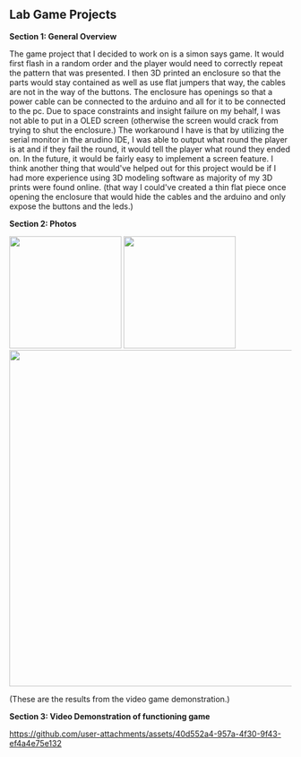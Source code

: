 ## Lab Game Projects

  **Section 1: General Overview**

The  game project that I decided to work on is a simon says game. It would first flash in a random order and the player would need to correctly repeat the pattern that was presented. I then 3D printed an enclosure so that the parts would stay contained as well as use flat jumpers that way, the cables are not in the way of the buttons. The enclosure has openings so that a power cable can be connected to the arduino and all for it to be connected to the pc. Due to  space constraints and insight failure on my behalf, I was not able to put in a OLED screen (otherwise the screen would crack from trying to shut the enclosure.) The workaround I have is that by utilizing the serial monitor in the arudino IDE, I was able to output what round the player is at and if they fail the round, it would tell the player what round they ended on. In the future, it would be fairly easy to implement a screen feature. I think another thing that would've helped out for this project would be if I had more experience using 3D modeling software as majority of my 3D prints were found online. (that way I could've created a thin flat piece once opening the enclosure that would hide the cables and the arduino and only expose the buttons and the leds.) 


  **Section 2: Photos**

  <img src=  "https://github.com/user-attachments/assets/b9cf7b78-84bf-4280-8ad6-6897323665f0" width = 200>

  <img src=  "https://github.com/user-attachments/assets/09ce3974-259b-4207-bead-cc33beb88e07" width = 200>

  <img src= "https://github.com/user-attachments/assets/df40f33f-c047-4bf1-9dc5-7dd8efe32d19" width = 600> 
  
  (These are the results from the video game demonstration.)


  **Section 3: Video Demonstration of functioning game**
  

https://github.com/user-attachments/assets/40d552a4-957a-4f30-9f43-ef4a4e75e132

